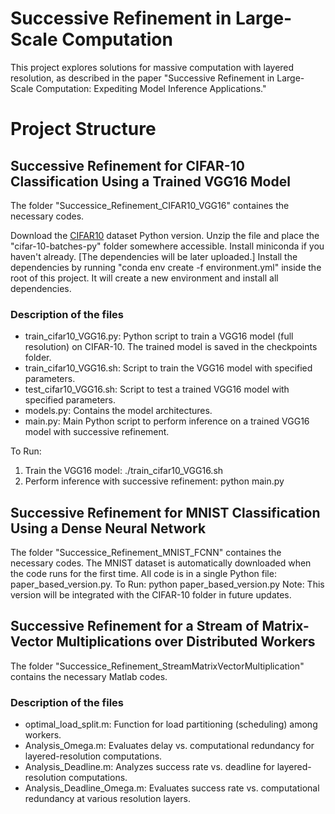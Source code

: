 # Successive Refinement in Large-Scale Computation
This project explores solutions for massive computation with layered resolution, as described in the paper "Successive Refinement in Large-Scale Computation: Expediting Model Inference Applications."

# Project Structure

## Successive Refinement for CIFAR-10 Classification Using a Trained VGG16 Model
The folder "Successice_Refinement_CIFAR10_VGG16" containes the necessary codes.

Download the [CIFAR10](https://www.cs.toronto.edu/~kriz/cifar.html) dataset Python version. Unzip the file and place the "cifar-10-batches-py" folder somewhere accessible.
Install miniconda if you haven't already.
[The dependencies will be later uploaded.] 
Install the dependencies by running "conda env create -f environment.yml" inside the root of this project.
It will create a new environment and install all dependencies.

### Description of the files
- train_cifar10_VGG16.py: Python script to train a VGG16 model (full resolution) on CIFAR-10. The trained model is saved in the checkpoints folder.
- train_cifar10_VGG16.sh: Script to train the VGG16 model with specified parameters.
- test_cifar10_VGG16.sh: Script to test a trained VGG16 model with specified parameters.
- models.py: Contains the model architectures.
- main.py: Main Python script to perform inference on a trained VGG16 model with successive refinement.

To Run:
1. Train the VGG16 model:
./train_cifar10_VGG16.sh
2. Perform inference with successive refinement:
python main.py

## Successive Refinement for MNIST Classification Using a Dense Neural Network
The folder "Successice_Refinement_MNIST_FCNN" containes the necessary codes.
The MNIST dataset is automatically downloaded when the code runs for the first time.
All code is in a single Python file: paper_based_version.py.
To Run:
python paper_based_version.py
Note: This version will be integrated with the CIFAR-10 folder in future updates.

## Successive Refinement for a Stream of Matrix-Vector Multiplications over Distributed Workers
The folder "Successice_Refinement_StreamMatrixVectorMultiplication" contains the necessary Matlab codes.
### Description of the files
- optimal_load_split.m: Function for load partitioning (scheduling) among workers.
- Analysis_Omega.m: Evaluates delay vs. computational redundancy for layered-resolution computations.
- Analysis_Deadline.m: Analyzes success rate vs. deadline for layered-resolution computations.
- Analysis_Deadline_Omega.m: Evaluates success rate vs. computational redundancy at various resolution layers.

